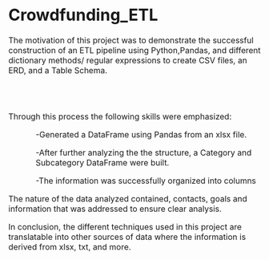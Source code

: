 <font size=3>

# Crowdfunding_ETL

The motivation of this project was to demonstrate the successful construction of an ETL pipeline using Python,Pandas, and different dictionary methods/ regular expressions to create CSV files, an ERD, and a Table Schema.

<br>
<br>



Through this process the following skills were emphasized:

<ol>
<ul>-Generated a DataFrame using Pandas from an xlsx file. </ul>
<ul>-After further analyzing the the structure, a Category and Subcategory DataFrame were built. </ul></ul>
<ul>-The information was successfully organized into columns</ul>
</ol>

The nature of the data analyzed contained, contacts, goals and information that was addressed to ensure clear analysis. 

In conclusion, the different techniques used in this project are translatable into other sources of data where the information
is derived from xlsx, txt, and more. 

